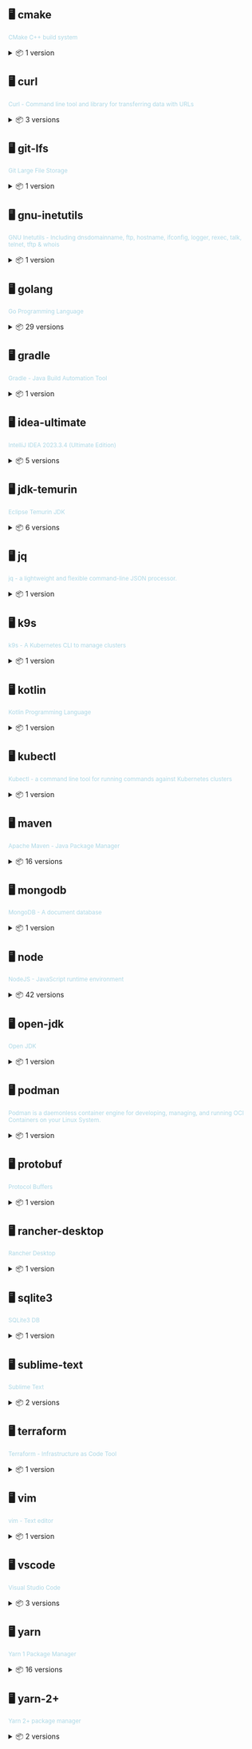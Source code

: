## 🖥️ cmake
<small style="color:lightblue;">CMake C++ build system</small>
<details>
<summary>📦 1 version</summary>
<ul>
<li>🏷️ 3.29.3
<ul>
<li>🍎 darwin_arm64</li>
<li>🍏 darwin_amd64</li>
</ul>
</li>
</ul>
</details>

## 🖥️ curl
<small style="color:lightblue;">Curl - Command line tool and library for transferring data with URLs</small>
<details>
<summary>📦 3 versions</summary>
<ul>
<li>🏷️ 8.6.0
<ul>
<li>🍎 darwin_arm64</li>
<li>🍏 darwin_amd64</li>
</ul>
</li>
<li>🏷️ 8.7.1
<ul>
<li>🍎 darwin_arm64</li>
<li>🍏 darwin_amd64</li>
</ul>
</li>
<li>🏷️ template
<ul>
<li>🍎 darwin_arm64</li>
<li>🍏 darwin_amd64</li>
</ul>
</li>
</ul>
</details>

## 🖥️ git-lfs
<small style="color:lightblue;">Git Large File Storage</small>
<details>
<summary>📦 1 version</summary>
<ul>
<li>🏷️ 3.5.1
<ul>
<li>🍎 darwin_arm64</li>
<li>🍏 darwin_amd64</li>
</ul>
</li>
</ul>
</details>

## 🖥️ gnu-inetutils
<small style="color:lightblue;">GNU Inetutils - Including dnsdomainname, ftp, hostname, ifconfig, logger, rexec, talk, telnet, tftp & whois</small>
<details>
<summary>📦 1 version</summary>
<ul>
<li>🏷️ 2.0
<ul>
<li>🍎 darwin_arm64</li>
<li>🍏 darwin_amd64</li>
</ul>
</li>
</ul>
</details>

## 🖥️ golang
<small style="color:lightblue;">Go Programming Language</small>
<details>
<summary>📦 29 versions</summary>
<ul>
<li>🏷️ 1.20.0
<ul>
<li>🍎 darwin_arm64</li>
<li>🍏 darwin_amd64</li>
</ul>
</li>
<li>🏷️ 1.20.1
<ul>
<li>🍎 darwin_arm64</li>
<li>🍏 darwin_amd64</li>
</ul>
</li>
<li>🏷️ 1.20.10
<ul>
<li>🍎 darwin_arm64</li>
<li>🍏 darwin_amd64</li>
</ul>
</li>
<li>🏷️ 1.20.11
<ul>
<li>🍎 darwin_arm64</li>
<li>🍏 darwin_amd64</li>
</ul>
</li>
<li>🏷️ 1.20.12
<ul>
<li>🍎 darwin_arm64</li>
<li>🍏 darwin_amd64</li>
</ul>
</li>
<li>🏷️ 1.20.13
<ul>
<li>🍎 darwin_arm64</li>
<li>🍏 darwin_amd64</li>
</ul>
</li>
<li>🏷️ 1.20.14
<ul>
<li>🍎 darwin_arm64</li>
<li>🍏 darwin_amd64</li>
</ul>
</li>
<li>🏷️ 1.20.2
<ul>
<li>🍎 darwin_arm64</li>
<li>🍏 darwin_amd64</li>
</ul>
</li>
<li>🏷️ 1.20.3
<ul>
<li>🍏 darwin_amd64</li>
<li>🍎 darwin_arm64</li>
</ul>
</li>
<li>🏷️ 1.20.4
<ul>
<li>🍎 darwin_arm64</li>
<li>🍏 darwin_amd64</li>
</ul>
</li>
<li>🏷️ 1.20.5
<ul>
<li>🍏 darwin_amd64</li>
<li>🍎 darwin_arm64</li>
</ul>
</li>
<li>🏷️ 1.20.6
<ul>
<li>🍎 darwin_arm64</li>
<li>🍏 darwin_amd64</li>
</ul>
</li>
<li>🏷️ 1.20.7
<ul>
<li>🍎 darwin_arm64</li>
<li>🍏 darwin_amd64</li>
</ul>
</li>
<li>🏷️ 1.20.8
<ul>
<li>🍎 darwin_arm64</li>
<li>🍏 darwin_amd64</li>
</ul>
</li>
<li>🏷️ 1.20.9
<ul>
<li>🍎 darwin_arm64</li>
<li>🍏 darwin_amd64</li>
</ul>
</li>
<li>🏷️ 1.21.0
<ul>
<li>🍎 darwin_arm64</li>
<li>🍏 darwin_amd64</li>
</ul>
</li>
<li>🏷️ 1.21.1
<ul>
<li>🍏 darwin_amd64</li>
<li>🍎 darwin_arm64</li>
</ul>
</li>
<li>🏷️ 1.21.2
<ul>
<li>🍎 darwin_arm64</li>
<li>🍏 darwin_amd64</li>
</ul>
</li>
<li>🏷️ 1.21.3
<ul>
<li>🍎 darwin_arm64</li>
<li>🍏 darwin_amd64</li>
</ul>
</li>
<li>🏷️ 1.21.4
<ul>
<li>🍎 darwin_arm64</li>
<li>🍏 darwin_amd64</li>
</ul>
</li>
<li>🏷️ 1.21.5
<ul>
<li>🍎 darwin_arm64</li>
<li>🍏 darwin_amd64</li>
</ul>
</li>
<li>🏷️ 1.21.6
<ul>
<li>🍏 darwin_amd64</li>
<li>🍎 darwin_arm64</li>
</ul>
</li>
<li>🏷️ 1.21.7
<ul>
<li>🍏 darwin_amd64</li>
<li>🍎 darwin_arm64</li>
</ul>
</li>
<li>🏷️ 1.21.8
<ul>
<li>🍎 darwin_arm64</li>
<li>🍏 darwin_amd64</li>
</ul>
</li>
<li>🏷️ 1.21.9
<ul>
<li>🍎 darwin_arm64</li>
<li>🍏 darwin_amd64</li>
</ul>
</li>
<li>🏷️ 1.22.0
<ul>
<li>🍎 darwin_arm64</li>
<li>🍏 darwin_amd64</li>
</ul>
</li>
<li>🏷️ 1.22.1
<ul>
<li>🍎 darwin_arm64</li>
<li>🍏 darwin_amd64</li>
</ul>
</li>
<li>🏷️ 1.22.2
<ul>
<li>🍏 darwin_amd64</li>
<li>🍎 darwin_arm64</li>
</ul>
</li>
<li>🏷️ template
<ul>
<li>🍎 darwin_arm64</li>
<li>🍏 darwin_amd64</li>
</ul>
</li>
</ul>
</details>

## 🖥️ gradle
<small style="color:lightblue;">Gradle - Java Build Automation Tool</small>
<details>
<summary>📦 1 version</summary>
<ul>
<li>🏷️ 8.7
<ul>
<li>🐧 linux_amd64</li>
<li>🍏 darwin_amd64</li>
</ul>
</li>
</ul>
</details>

## 🖥️ idea-ultimate
<small style="color:lightblue;">IntelliJ IDEA 2023.3.4 (Ultimate Edition)</small>
<details>
<summary>📦 5 versions</summary>
<ul>
<li>🏷️ 2023.3.4
<ul>
<li>🍎 darwin_arm64</li>
<li>🍏 darwin_amd64</li>
</ul>
</li>
<li>🏷️ 2023.3.5
<ul>
<li>🍎 darwin_arm64</li>
<li>🍏 darwin_amd64</li>
</ul>
</li>
<li>🏷️ 2023.3.6
<ul>
<li>🍎 darwin_arm64</li>
<li>🍏 darwin_amd64</li>
</ul>
</li>
<li>🏷️ 2024.1
<ul>
<li>🍎 darwin_arm64</li>
<li>🍏 darwin_amd64</li>
</ul>
</li>
<li>🏷️ template
<ul>
<li>🍎 darwin_arm64</li>
<li>🍏 darwin_amd64</li>
</ul>
</li>
</ul>
</details>

## 🖥️ jdk-temurin
<small style="color:lightblue;">Eclipse Temurin JDK</small>
<details>
<summary>📦 6 versions</summary>
<ul>
<li>🏷️ 17.0.9+9
<ul>
<li>🍏 darwin_amd64</li>
<li>🍎 darwin_arm64</li>
</ul>
</li>
<li>🏷️ 21.0.0+35
<ul>
<li>🍎 darwin_arm64</li>
<li>🍏 darwin_amd64</li>
</ul>
</li>
<li>🏷️ 21.0.1+12
<ul>
<li>🍎 darwin_arm64</li>
<li>🍏 darwin_amd64</li>
</ul>
</li>
<li>🏷️ 21.0.2+13
<ul>
<li>🍏 darwin_amd64</li>
<li>🍎 darwin_arm64</li>
</ul>
</li>
<li>🏷️ 21.0.3+9
<ul>
<li>🍎 darwin_arm64</li>
<li>🍏 darwin_amd64</li>
</ul>
</li>
<li>🏷️ template
<ul>
<li>🍎 darwin_arm64</li>
<li>🍏 darwin_amd64</li>
</ul>
</li>
</ul>
</details>

## 🖥️ jq
<small style="color:lightblue;">jq - a lightweight and flexible command-line JSON processor.</small>
<details>
<summary>📦 1 version</summary>
<ul>
<li>🏷️ 1.7.1
<ul>
<li>🍎 darwin_arm64</li>
<li>🍏 darwin_amd64</li>
</ul>
</li>
</ul>
</details>

## 🖥️ k9s
<small style="color:lightblue;">k9s - A Kubernetes CLI to manage clusters</small>
<details>
<summary>📦 1 version</summary>
<ul>
<li>🏷️ 0.32.4
<ul>
<li>🍏 darwin_amd64</li>
<li>🍎 darwin_arm64</li>
</ul>
</li>
</ul>
</details>

## 🖥️ kotlin
<small style="color:lightblue;">Kotlin Programming Language</small>
<details>
<summary>📦 1 version</summary>
<ul>
<li>🏷️ 2.0.0
<ul>
<li>🍎 darwin_arm64</li>
<li>🍏 darwin_amd64</li>
</ul>
</li>
</ul>
</details>

## 🖥️ kubectl
<small style="color:lightblue;">Kubectl - a command line tool for running commands against Kubernetes clusters</small>
<details>
<summary>📦 1 version</summary>
<ul>
<li>🏷️ 1.30.1
<ul>
<li>🍎 darwin_arm64</li>
<li>🍏 darwin_amd64</li>
</ul>
</li>
</ul>
</details>

## 🖥️ maven
<small style="color:lightblue;">Apache Maven - Java Package Manager</small>
<details>
<summary>📦 16 versions</summary>
<ul>
<li>🏷️ 3.8.1
<ul>
<li>🍎 darwin_arm64</li>
<li>🍏 darwin_amd64</li>
</ul>
</li>
<li>🏷️ 3.8.2
<ul>
<li>🍎 darwin_arm64</li>
<li>🍏 darwin_amd64</li>
</ul>
</li>
<li>🏷️ 3.8.3
<ul>
<li>🍎 darwin_arm64</li>
<li>🍏 darwin_amd64</li>
</ul>
</li>
<li>🏷️ 3.8.4
<ul>
<li>🍏 darwin_amd64</li>
<li>🍎 darwin_arm64</li>
</ul>
</li>
<li>🏷️ 3.8.5
<ul>
<li>🍎 darwin_arm64</li>
<li>🍏 darwin_amd64</li>
</ul>
</li>
<li>🏷️ 3.8.6
<ul>
<li>🍎 darwin_arm64</li>
<li>🍏 darwin_amd64</li>
</ul>
</li>
<li>🏷️ 3.8.7
<ul>
<li>🍏 darwin_amd64</li>
<li>🍎 darwin_arm64</li>
</ul>
</li>
<li>🏷️ 3.8.8
<ul>
<li>🍏 darwin_amd64</li>
<li>🍎 darwin_arm64</li>
</ul>
</li>
<li>🏷️ 3.9.0
<ul>
<li>🍎 darwin_arm64</li>
<li>🍏 darwin_amd64</li>
</ul>
</li>
<li>🏷️ 3.9.1
<ul>
<li>🍎 darwin_arm64</li>
<li>🍏 darwin_amd64</li>
</ul>
</li>
<li>🏷️ 3.9.2
<ul>
<li>🍎 darwin_arm64</li>
<li>🍏 darwin_amd64</li>
</ul>
</li>
<li>🏷️ 3.9.3
<ul>
<li>🍎 darwin_arm64</li>
<li>🍏 darwin_amd64</li>
</ul>
</li>
<li>🏷️ 3.9.4
<ul>
<li>🍎 darwin_arm64</li>
<li>🍏 darwin_amd64</li>
</ul>
</li>
<li>🏷️ 3.9.5
<ul>
<li>🍎 darwin_arm64</li>
<li>🍏 darwin_amd64</li>
</ul>
</li>
<li>🏷️ 3.9.6
<ul>
<li>🍎 darwin_arm64</li>
<li>🍏 darwin_amd64</li>
</ul>
</li>
<li>🏷️ template
<ul>
<li>🍎 darwin_arm64</li>
<li>🍏 darwin_amd64</li>
</ul>
</li>
</ul>
</details>

## 🖥️ mongodb
<small style="color:lightblue;">MongoDB - A document database</small>
<details>
<summary>📦 1 version</summary>
<ul>
<li>🏷️ 7.0.11
<ul>
<li>🍎 darwin_arm64</li>
<li>🍏 darwin_amd64</li>
</ul>
</li>
</ul>
</details>

## 🖥️ node
<small style="color:lightblue;">NodeJS - JavaScript runtime environment</small>
<details>
<summary>📦 42 versions</summary>
<ul>
<li>🏷️ 19.6.1
<ul>
<li>🍏 darwin_amd64</li>
<li>🍎 darwin_arm64</li>
</ul>
</li>
<li>🏷️ 19.7.0
<ul>
<li>🍎 darwin_arm64</li>
<li>🍏 darwin_amd64</li>
</ul>
</li>
<li>🏷️ 19.8.0
<ul>
<li>🍏 darwin_amd64</li>
<li>🍎 darwin_arm64</li>
</ul>
</li>
<li>🏷️ 19.8.1
<ul>
<li>🍏 darwin_amd64</li>
<li>🍎 darwin_arm64</li>
</ul>
</li>
<li>🏷️ 19.9.0
<ul>
<li>🍏 darwin_amd64</li>
<li>🍎 darwin_arm64</li>
</ul>
</li>
<li>🏷️ 20.0.0
<ul>
<li>🍏 darwin_amd64</li>
<li>🍎 darwin_arm64</li>
</ul>
</li>
<li>🏷️ 20.1.0
<ul>
<li>🍏 darwin_amd64</li>
<li>🍎 darwin_arm64</li>
</ul>
</li>
<li>🏷️ 20.10.0
<ul>
<li>🍏 darwin_amd64</li>
<li>🍎 darwin_arm64</li>
</ul>
</li>
<li>🏷️ 20.11.0
<ul>
<li>🍏 darwin_amd64</li>
<li>🍎 darwin_arm64</li>
</ul>
</li>
<li>🏷️ 20.11.1
<ul>
<li>🍎 darwin_arm64</li>
<li>🍏 darwin_amd64</li>
</ul>
</li>
<li>🏷️ 20.12.0
<ul>
<li>🍏 darwin_amd64</li>
<li>🍎 darwin_arm64</li>
</ul>
</li>
<li>🏷️ 20.12.1
<ul>
<li>🍏 darwin_amd64</li>
<li>🍎 darwin_arm64</li>
</ul>
</li>
<li>🏷️ 20.12.2
<ul>
<li>🍏 darwin_amd64</li>
<li>🍎 darwin_arm64</li>
</ul>
</li>
<li>🏷️ 20.2.0
<ul>
<li>🍏 darwin_amd64</li>
<li>🍎 darwin_arm64</li>
</ul>
</li>
<li>🏷️ 20.3.0
<ul>
<li>🍏 darwin_amd64</li>
<li>🍎 darwin_arm64</li>
</ul>
</li>
<li>🏷️ 20.3.1
<ul>
<li>🍏 darwin_amd64</li>
<li>🍎 darwin_arm64</li>
</ul>
</li>
<li>🏷️ 20.4.0
<ul>
<li>🍏 darwin_amd64</li>
<li>🍎 darwin_arm64</li>
</ul>
</li>
<li>🏷️ 20.5.0
<ul>
<li>🍏 darwin_amd64</li>
<li>🍎 darwin_arm64</li>
</ul>
</li>
<li>🏷️ 20.5.1
<ul>
<li>🍏 darwin_amd64</li>
<li>🍎 darwin_arm64</li>
</ul>
</li>
<li>🏷️ 20.6.0
<ul>
<li>🍏 darwin_amd64</li>
<li>🍎 darwin_arm64</li>
</ul>
</li>
<li>🏷️ 20.6.1
<ul>
<li>🍎 darwin_arm64</li>
<li>🍏 darwin_amd64</li>
</ul>
</li>
<li>🏷️ 20.7.0
<ul>
<li>🍎 darwin_arm64</li>
<li>🍏 darwin_amd64</li>
</ul>
</li>
<li>🏷️ 20.8.0
<ul>
<li>🍏 darwin_amd64</li>
<li>🍎 darwin_arm64</li>
</ul>
</li>
<li>🏷️ 20.8.1
<ul>
<li>🍏 darwin_amd64</li>
<li>🍎 darwin_arm64</li>
</ul>
</li>
<li>🏷️ 20.9.0
<ul>
<li>🍏 darwin_amd64</li>
<li>🍎 darwin_arm64</li>
</ul>
</li>
<li>🏷️ 21.0.0
<ul>
<li>🍏 darwin_amd64</li>
<li>🍎 darwin_arm64</li>
</ul>
</li>
<li>🏷️ 21.1.0
<ul>
<li>🍎 darwin_arm64</li>
<li>🍏 darwin_amd64</li>
</ul>
</li>
<li>🏷️ 21.2.0
<ul>
<li>🍏 darwin_amd64</li>
<li>🍎 darwin_arm64</li>
</ul>
</li>
<li>🏷️ 21.3.0
<ul>
<li>🍏 darwin_amd64</li>
<li>🍎 darwin_arm64</li>
</ul>
</li>
<li>🏷️ 21.4.0
<ul>
<li>🍏 darwin_amd64</li>
<li>🍎 darwin_arm64</li>
</ul>
</li>
<li>🏷️ 21.5.0
<ul>
<li>🍎 darwin_arm64</li>
<li>🍏 darwin_amd64</li>
</ul>
</li>
<li>🏷️ 21.6.0
<ul>
<li>🍎 darwin_arm64</li>
<li>🍏 darwin_amd64</li>
</ul>
</li>
<li>🏷️ 21.6.1
<ul>
<li>🍏 darwin_amd64</li>
<li>🍎 darwin_arm64</li>
</ul>
</li>
<li>🏷️ 21.6.2
<ul>
<li>🍏 darwin_amd64</li>
<li>🍎 darwin_arm64</li>
</ul>
</li>
<li>🏷️ 21.7.0
<ul>
<li>🍎 darwin_arm64</li>
<li>🍏 darwin_amd64</li>
</ul>
</li>
<li>🏷️ 21.7.1
<ul>
<li>🍏 darwin_amd64</li>
<li>🍎 darwin_arm64</li>
</ul>
</li>
<li>🏷️ 21.7.2
<ul>
<li>🍏 darwin_amd64</li>
<li>🍎 darwin_arm64</li>
</ul>
</li>
<li>🏷️ 21.7.3
<ul>
<li>🍏 darwin_amd64</li>
<li>🍎 darwin_arm64</li>
</ul>
</li>
<li>🏷️ 22.0.0
<ul>
<li>🍏 darwin_amd64</li>
<li>🍎 darwin_arm64</li>
</ul>
</li>
<li>🏷️ 22.1.0
<ul>
<li>🍏 darwin_amd64</li>
<li>🍎 darwin_arm64</li>
</ul>
</li>
<li>🏷️ 22.2.0
<ul>
<li>🍏 darwin_amd64</li>
<li>🍎 darwin_arm64</li>
</ul>
</li>
<li>🏷️ template
<ul>
<li>🍎 darwin_arm64</li>
<li>🍏 darwin_amd64</li>
</ul>
</li>
</ul>
</details>

## 🖥️ open-jdk
<small style="color:lightblue;">Open JDK</small>
<details>
<summary>📦 1 version</summary>
<ul>
<li>🏷️ 17.0.2
<ul>
<li>🍎 darwin_arm64</li>
<li>🍏 darwin_amd64</li>
</ul>
</li>
</ul>
</details>

## 🖥️ podman
<small style="color:lightblue;">Podman is a daemonless container engine for developing, managing, and running OCI Containers on your Linux System.</small>
<details>
<summary>📦 1 version</summary>
<ul>
<li>🏷️ 5.0.3
<ul>
<li>🍎 darwin_arm64</li>
<li>🍏 darwin_amd64</li>
</ul>
</li>
</ul>
</details>

## 🖥️ protobuf
<small style="color:lightblue;">Protocol Buffers</small>
<details>
<summary>📦 1 version</summary>
<ul>
<li>🏷️ 27.0
<ul>
<li>🍎 darwin_arm64</li>
<li>🍏 darwin_amd64</li>
</ul>
</li>
</ul>
</details>

## 🖥️ rancher-desktop
<small style="color:lightblue;">Rancher Desktop</small>
<details>
<summary>📦 1 version</summary>
<ul>
<li>🏷️ 1.13.1
<ul>
<li>🍎 darwin_arm64</li>
<li>🍏 darwin_amd64</li>
</ul>
</li>
</ul>
</details>

## 🖥️ sqlite3
<small style="color:lightblue;">SQLite3 DB</small>
<details>
<summary>📦 1 version</summary>
<ul>
<li>🏷️ 3.46.0
<ul>
<li>🍏 darwin_amd64</li>
<li>🍎 darwin_arm64</li>
</ul>
</li>
</ul>
</details>

## 🖥️ sublime-text
<small style="color:lightblue;">Sublime Text</small>
<details>
<summary>📦 2 versions</summary>
<ul>
<li>🏷️ 4166
<ul>
<li>🍎 darwin_arm64</li>
<li>🍏 darwin_amd64</li>
</ul>
</li>
<li>🏷️ 4169
<ul>
<li>🍎 darwin_arm64</li>
<li>🍏 darwin_amd64</li>
</ul>
</li>
</ul>
</details>

## 🖥️ terraform
<small style="color:lightblue;">Terraform - Infrastructure as Code Tool</small>
<details>
<summary>📦 1 version</summary>
<ul>
<li>🏷️ 1.8.4
<ul>
<li>🍎 darwin_arm64</li>
<li>🍏 darwin_amd64</li>
</ul>
</li>
</ul>
</details>

## 🖥️ vim
<small style="color:lightblue;">vim - Text editor</small>
<details>
<summary>📦 1 version</summary>
<ul>
<li>🏷️ release-179
<ul>
<li>🍎 darwin_arm64</li>
<li>🍏 darwin_amd64</li>
</ul>
</li>
</ul>
</details>

## 🖥️ vscode
<small style="color:lightblue;">Visual Studio Code</small>
<details>
<summary>📦 3 versions</summary>
<ul>
<li>🏷️ 1.87.0
<ul>
<li>🍎 darwin_arm64</li>
<li>🍏 darwin_amd64</li>
</ul>
</li>
<li>🏷️ 1.89.1
<ul>
<li>🍎 darwin_arm64</li>
<li>🍏 darwin_amd64</li>
</ul>
</li>
<li>🏷️ template
<ul>
<li>🍎 darwin_arm64</li>
<li>🍏 darwin_amd64</li>
</ul>
</li>
</ul>
</details>

## 🖥️ yarn
<small style="color:lightblue;">Yarn 1 Package Manager</small>
<details>
<summary>📦 16 versions</summary>
<ul>
<li>🏷️ 1.22.10
<ul>
<li>🍏 darwin_amd64</li>
<li>🍎 darwin_arm64</li>
</ul>
</li>
<li>🏷️ 1.22.11
<ul>
<li>🍏 darwin_amd64</li>
<li>🍎 darwin_arm64</li>
</ul>
</li>
<li>🏷️ 1.22.12
<ul>
<li>🍏 darwin_amd64</li>
<li>🍎 darwin_arm64</li>
</ul>
</li>
<li>🏷️ 1.22.13
<ul>
<li>🍏 darwin_amd64</li>
<li>🍎 darwin_arm64</li>
</ul>
</li>
<li>🏷️ 1.22.14
<ul>
<li>🍏 darwin_amd64</li>
<li>🍎 darwin_arm64</li>
</ul>
</li>
<li>🏷️ 1.22.15
<ul>
<li>🍏 darwin_amd64</li>
<li>🍎 darwin_arm64</li>
</ul>
</li>
<li>🏷️ 1.22.16
<ul>
<li>🍏 darwin_amd64</li>
<li>🍎 darwin_arm64</li>
</ul>
</li>
<li>🏷️ 1.22.17
<ul>
<li>🍏 darwin_amd64</li>
<li>🍎 darwin_arm64</li>
</ul>
</li>
<li>🏷️ 1.22.18
<ul>
<li>🍏 darwin_amd64</li>
<li>🍎 darwin_arm64</li>
</ul>
</li>
<li>🏷️ 1.22.19
<ul>
<li>🍎 darwin_arm64</li>
<li>🍏 darwin_amd64</li>
</ul>
</li>
<li>🏷️ 1.22.20
<ul>
<li>🍏 darwin_amd64</li>
<li>🍎 darwin_arm64</li>
</ul>
</li>
<li>🏷️ 1.22.21
<ul>
<li>🍏 darwin_amd64</li>
<li>🍎 darwin_arm64</li>
</ul>
</li>
<li>🏷️ 1.22.22
<ul>
<li>🍎 darwin_arm64</li>
<li>🍏 darwin_amd64</li>
</ul>
</li>
<li>🏷️ 1.22.4
<ul>
<li>🍎 darwin_arm64</li>
<li>🍏 darwin_amd64</li>
</ul>
</li>
<li>🏷️ 1.22.5
<ul>
<li>🍏 darwin_amd64</li>
<li>🍎 darwin_arm64</li>
</ul>
</li>
<li>🏷️ template
<ul>
<li>🍎 darwin_arm64</li>
<li>🍏 darwin_amd64</li>
</ul>
</li>
</ul>
</details>

## 🖥️ yarn-2+
<small style="color:lightblue;">Yarn 2+ package manager</small>
<details>
<summary>📦 2 versions</summary>
<ul>
<li>🏷️ 4.1.1
<ul>
<li>🍎 darwin_arm64</li>
<li>🍏 darwin_amd64</li>
</ul>
</li>
<li>🏷️ template
<ul>
<li>🍎 darwin_arm64</li>
<li>🍏 darwin_amd64</li>
</ul>
</li>
</ul>
</details>


